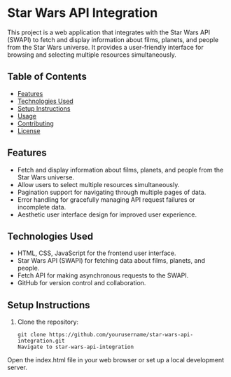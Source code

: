 # Star Wars API Integration

This project is a web application that integrates with the Star Wars API (SWAPI) to fetch and display information about films, planets, and people from the Star Wars universe. It provides a user-friendly interface for browsing and selecting multiple resources simultaneously.

## Table of Contents

- [Features](#features)
- [Technologies Used](#technologies-used)
- [Setup Instructions](#setup-instructions)
- [Usage](#usage)
- [Contributing](#contributing)
- [License](#license)

## Features

- Fetch and display information about films, planets, and people from the Star Wars universe.
- Allow users to select multiple resources simultaneously.
- Pagination support for navigating through multiple pages of data.
- Error handling for gracefully managing API request failures or incomplete data.
- Aesthetic user interface design for improved user experience.

## Technologies Used

- HTML, CSS, JavaScript for the frontend user interface.
- Star Wars API (SWAPI) for fetching data about films, planets, and people.
- Fetch API for making asynchronous requests to the SWAPI.
- GitHub for version control and collaboration.

## Setup Instructions

1. Clone the repository:

   ```Vscode
   git clone https://github.com/yourusername/star-wars-api-integration.git
   Navigate to star-wars-api-integration

Open the index.html file in your web browser or set up a local development server.


